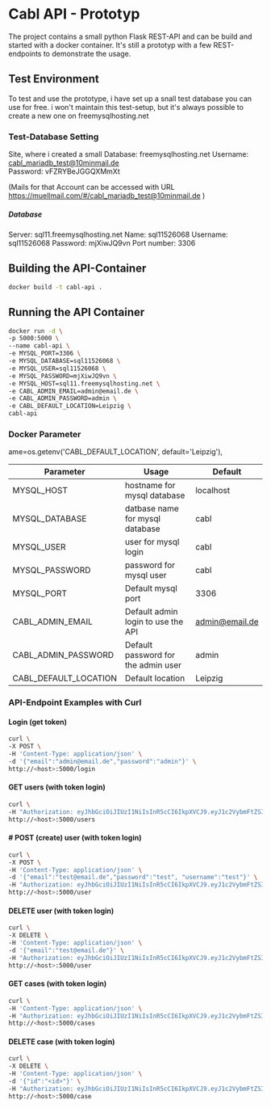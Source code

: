 # Cabl API - Prototyp

The project contains a small python Flask REST-API and can be build and started with a docker container.
It's still a prototyp with a few REST-endpoints to demonstrate the usage.

## Test Environment
To test and use the prototype, i have set up a snall test database you can use for free.
i won't maintain this test-setup, but it's always possible to create a new one on freemysqlhosting.net

### Test-Database Setting
Site, where i created a small Database: freemysqlhosting.net
Username: cabl_mariadb_test@10minmail.de   
Password: vFZRYBeJGGQXMmXt

 (Mails for that Account  can be accessed with URL https://muellmail.com/#/cabl_mariadb_test@10minmail.de )

##### Database
Server: sql11.freemysqlhosting.net
Name: sql11526068
Username: sql11526068
Password: mjXiwJQ9vn
Port number: 3306

## Building the API-Container
```sh
docker build -t cabl-api .
```

## Running the API Container
```sh
docker run -d \
-p 5000:5000 \
--name cabl-api \
-e MYSQL_PORT=3306 \
-e MYSQL_DATABASE=sql11526068 \
-e MYSQL_USER=sql11526068 \
-e MYSQL_PASSWORD=mjXiwJQ9vn \
-e MYSQL_HOST=sql11.freemysqlhosting.net \
-e CABL_ADMIN_EMAIL=admin@email.de \
-e CABL_ADMIN_PASSWORD=admin \
-e CABL_DEFAULT_LOCATION=Leipzig \
cabl-api
```

### Docker Parameter
ame=os.getenv('CABL_DEFAULT_LOCATION', default='Leipzig'),

| Parameter | Usage | Default |
| ------ | ------ | --------|
| MYSQL_HOST | hostname for mysql database| localhost
| MYSQL_DATABASE | datbase name for mysql database | cabl
| MYSQL_USER | user for mysql login | cabl
| MYSQL_PASSWORD | password for mysql user | cabl
| MYSQL_PORT| Default mysql port | 3306
| CABL_ADMIN_EMAIL | Default admin login to use the API | admin@email.de
| CABL_ADMIN_PASSWORD | Default password for the admin user | admin
| CABL_DEFAULT_LOCATION | Default location | Leipzig

### API-Endpoint Examples with Curl

#### Login (get token)
```sh
curl \
-X POST \
-H 'Content-Type: application/json' \
-d '{"email":"admin@email.de","password":"admin"}' \
http://<host>:5000/login
```
#### GET users (with token login)
```sh
curl \
-H "Authorization: eyJhbGciOiJIUzI1NiIsInR5cCI6IkpXVCJ9.eyJ1c2VybmFtZSI6IkFkbWluaXN0cmF0b3IiLCJlbWFpbCI6ImFkbWluQGVtYWlsLmRlIiwibG9jYXRpb24iOm51bGwsImV4cCI6MTY2NTU5OTMyOH0.V9eeE_JfoTb9EE057wbRGTNe-3As3WchNjQc2Eu0gxE" \
http://<host>:5000/users
```

#### # POST (create) user (with token login)
```sh
curl \
-X POST \
-H 'Content-Type: application/json' \
-d '{"email":"test@email.de","password":"test", "username":"test"}' \
-H "Authorization: eyJhbGciOiJIUzI1NiIsInR5cCI6IkpXVCJ9.eyJ1c2VybmFtZSI6IkFkbWluaXN0cmF0b3IiLCJlbWFpbCI6ImFkbWluQGVtYWlsLmRlIiwibG9jYXRpb24iOm51bGwsImV4cCI6MTY2NTU5OTMyOH0.V9eeE_JfoTb9EE057wbRGTNe-3As3WchNjQc2Eu0gxE" \
http://<host>:5000/user
```


#### DELETE user (with token login)
```sh
curl \
-X DELETE \
-H 'Content-Type: application/json' \
-d '{"email":"test@email.de"}' \
-H "Authorization: eyJhbGciOiJIUzI1NiIsInR5cCI6IkpXVCJ9.eyJ1c2VybmFtZSI6IkFkbWluaXN0cmF0b3IiLCJlbWFpbCI6ImFkbWluQGVtYWlsLmRlIiwibG9jYXRpb24iOm51bGwsImV4cCI6MTY2NTU5OTMyOH0.V9eeE_JfoTb9EE057wbRGTNe-3As3WchNjQc2Eu0gxE" \
http://<host>:5000/user
```

#### GET cases (with token login)
```sh
curl \
-H 'Content-Type: application/json' \
-H "Authorization: eyJhbGciOiJIUzI1NiIsInR5cCI6IkpXVCJ9.eyJ1c2VybmFtZSI6IkFkbWluaXN0cmF0b3IiLCJlbWFpbCI6ImFkbWluQGVtYWlsLmRlIiwibG9jYXRpb24iOm51bGwsImV4cCI6MTY2NTU5OTMyOH0.V9eeE_JfoTb9EE057wbRGTNe-3As3WchNjQc2Eu0gxE" \
http://<host>:5000/cases
```

#### DELETE case (with token login)
```sh
curl \
-X DELETE \
-H 'Content-Type: application/json' \
-d '{"id":"<id>"}' \
-H "Authorization: eyJhbGciOiJIUzI1NiIsInR5cCI6IkpXVCJ9.eyJ1c2VybmFtZSI6IkFkbWluaXN0cmF0b3IiLCJlbWFpbCI6ImFkbWluQGVtYWlsLmRlIiwibG9jYXRpb24iOm51bGwsImV4cCI6MTY2NTU5OTMyOH0.V9eeE_JfoTb9EE057wbRGTNe-3As3WchNjQc2Eu0gxE" \
http://<host>:5000/case
```




